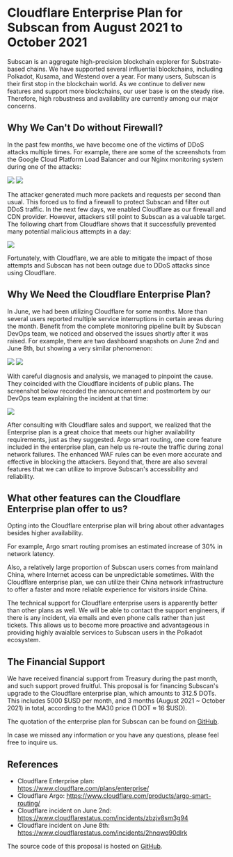 # Cloudflare Enterprise Plan for Subscan from August 2021 to October 2021

Subscan is an aggregate high-precision blockchain explorer for Substrate-based chains. We have supported several influential blockchains, including Polkadot, Kusama, and Westend over a year. For many users, Subscan is their first stop in the blockchain world. As we continue to deliver new features and support more blockchains, our user base is on the steady rise. Therefore, high robustness and availability are currently among our major concerns.

## Why We Can't Do without Firewall?

In the past few months, we have become one of the victims of DDoS attacks multiple times. For example, there are some of the screenshots from the Google Cloud Platform Load Balancer and our Nginx monitoring system during one of the attacks:

![](./chart-nginx-under-attack.png)
![](./chart-gcp-load-balancer-under-attack.png)

The attacker generated much more packets and requests per second than usual. This forced us to find a firewall to protect Subscan and filter out DDoS traffic. In the next few days, we enabled Cloudflare as our firewall and CDN provider. However, attackers still point to Subscan as a valuable target. The following chart from Cloudflare shows that it successfully prevented many potential malicious attempts in a day:

![](./cloudflare-firewall-analysis-june-21.png)

Fortunately, with Cloudflare, we are able to mitigate the impact of those attempts and Subscan has not been outage due to DDoS attacks since using Cloudflare.

## Why We Need the Cloudflare Enterprise Plan?

In June, we had been utilizing Cloudflare for some months. More than several users reported multiple service interruptions in certain areas during the month. Benefit from the complete monitoring pipeline built by Subscan DevOps team, we noticed and observed the issues shortly after it was raised. For example, there are two dashboard snapshots on June 2nd and June 8th, but showing a very similar phenomenon:

![](./cloudflare-public-plan-incident-june-2nd.png)
![](./cloudflare-public-plan-incident-june-8th.png)

With careful diagnosis and analysis, we managed to pinpoint the cause. They coincided with the Cloudflare incidents of public plans. The screenshot below recorded the announcement and postmortem by our DevOps team explaining the incident at that time:

![](./cloudflare-public-plan-incident-impacted-subscan.png)

After consulting with Cloudflare sales and support, we realized that the Enterprise plan is a great choice that meets our higher availability requirements, just as they suggested. Argo smart routing, one core feature included in the enterprise plan, can help us re-route the traffic during zonal network failures. The enhanced WAF rules can be even more accurate and effective in blocking the attackers. Beyond that, there are also several features that we can utilize to improve Subscan's accessibility and reliability.

## What other features can the Cloudflare Enterprise plan offer to us?

Opting into the Cloudflare enterprise plan will bring about other advantages besides higher availability.

For example, Argo smart routing promises an estimated increase of 30% in network latency.

Also, a relatively large proportion of Subscan users comes from mainland China, where Internet access can be unpredictable sometimes. With the Cloudflare enterprise plan, we can utilize their China network infrastructure to offer a faster and more reliable experience for visitors inside China.

The technical support for Cloudflare enterprise users is apparently better than other plans as well. We will be able to contact the support engineers, if there is any incident, via emails and even phone calls rather than just tickets. This allows us to become more proactive and advantageous in providing highly avaialble services to Subscan users in the Polkadot ecosystem.

## The Financial Support

We have received financial support from Treasury during the past month, and such support proved fruitful. This proposal is for financing Subscan's upgrade to the Cloudflare enterprise plan, which amounts to 312.5 DOTs. This includes 5000 $USD per month, and 3 months (August 2021 ~ October 2021) in total, according to the MA30 price (1 DOT ≈ 16 $USD).

The quotation of the enterprise plan for Subscan can be found on [GitHub](https://github.com/itering/subscan-treasury-proposals/blob/master/cloudflare-enterprise-2021-august-to-october/cloudflare-enterprise-quotation.xlsx).

In case we missed any information or you have any questions, please feel free to inquire us.

## References

- Cloudflare Enterprise plan: <https://www.cloudflare.com/plans/enterprise/>
- Cloudflare Argo: <https://www.cloudflare.com/products/argo-smart-routing/>
- Cloudflare incident on June 2nd: <https://www.cloudflarestatus.com/incidents/zbzjv8sm3g94>
- Cloudflare incident on June 8th: <https://www.cloudflarestatus.com/incidents/2hnqwq90dlrk>

The source code of this proposal is hosted on [GitHub](https://github.com/itering/subscan-treasury-proposals/tree/master/cloudflare-enterprise-2021-august-to-october).
